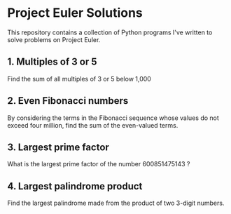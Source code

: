 # Project Euler Solutions
This repository contains a collection of Python programs I've written to solve problems on Project Euler.

## 1. Multiples of 3 or 5
Find the sum of all multiples of 3 or 5 below 1,000

## 2. Even Fibonacci numbers
By considering the terms in the Fibonacci sequence whose values do not exceed four million, find the sum of the even-valued terms.

## 3. Largest prime factor
What is the largest prime factor of the number 600851475143 ?

## 4. Largest palindrome product
Find the largest palindrome made from the product of two 3-digit numbers.
